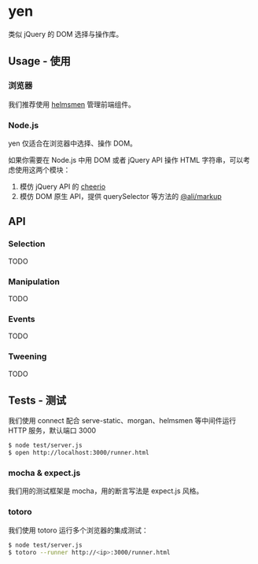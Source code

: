 # yen

类似 jQuery 的 DOM 选择与操作库。

## Usage - 使用

### 浏览器

我们推荐使用 [helmsmen](http://gitlab.alibaba-inc.com/central/helmsmen) 管理前端组件。

### Node.js

yen 仅适合在浏览器中选择、操作 DOM。

如果你需要在 Node.js 中用 DOM 或者 jQuery API 操作 HTML 字符串，可以考虑使用这两个模块：

1. 模仿 jQuery API 的 [cheerio](https://github.com/cheeriojs/cheerio)
2. 模仿 DOM 原生 API，提供 querySelector 等方法的 [@ali/markup](http://gitlab.alibaba-inc.com/central/markup)

## API

### Selection

TODO

### Manipulation

TODO

### Events

TODO

### Tweening

TODO

## Tests - 测试

我们使用 connect 配合 serve-static、morgan、helmsmen 等中间件运行 HTTP 服务，默认端口 3000

```bash
$ node test/server.js
$ open http://localhost:3000/runner.html
```

### mocha & expect.js

我们用的测试框架是 mocha，用的断言写法是 expect.js 风格。

### totoro

我们使用 totoro 运行多个浏览器的集成测试：

```bash
$ node test/server.js
$ totoro --runner http://<ip>:3000/runner.html
```
